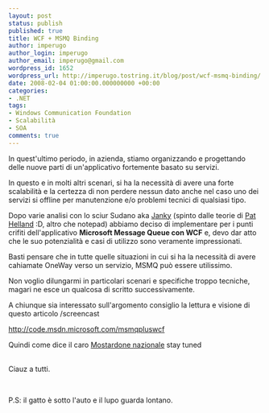 ```yaml
---
layout: post
status: publish
published: true
title: WCF + MSMQ Binding
author: imperugo
author_login: imperugo
author_email: imperugo@gmail.com
wordpress_id: 1652
wordpress_url: http://imperugo.tostring.it/blog/post/wcf-msmq-binding/
date: 2008-02-04 01:00:00.000000000 +00:00
categories:
- .NET
tags:
- Windows Communication Foundation
- Scalabilità
- SOA
comments: true
---
```

<p><span>In quest'ultimo periodo, in azienda, stiamo organizzando e progettando delle nuove parti di un'applicativo fortemente basato su servizi. </span></p>
<p>In questo e in molti altri scenari, si ha la necessit&agrave; di avere una forte scalabilit&agrave; e la certezza di non perdere nessun dato anche nel caso uno dei servizi si offline per manutenzione e/o problemi tecnici di qualsiasi tipo.</p>
<p>Dopo varie analisi con lo sciur Sudano aka <a onclick="blankUrl(this.href); return false;" href="http://www.giancarlosudano.it/">Janky</a> (spinto dalle teorie di <a onclick="blankUrl(this.href); return false;" href="http://blogs.msdn.com/pathelland/">Pat Helland</a> :D, altro che notepad) abbiamo deciso di implementare per i punti crifiti dell'applicativo <strong>Microsoft Message Queue con WCF</strong> e, devo dar atto che le suo potenzialit&agrave; e casi di utilizzo sono veramente impressionati.</p>
<p>Basti pensare che in tutte quelle situazioni in cui si ha la necessit&agrave; di avere cahiamate OneWay verso un servizio, MSMQ pu&ograve; essere utilissimo.</p>
<p>Non voglio dilungarmi in particolari scenari e specifiche troppo tecniche, magari ne esce un qualcosa di scritto successivamente.</p>
<p>A chiunque sia interessato sull'argomento consiglio la lettura e visione di questo articolo /screencast</p>
<p><a title="http://code.msdn.microsoft.com/msmqpluswcf" href="http://code.msdn.microsoft.com/msmqpluswcf">http://code.msdn.microsoft.com/msmqpluswcf</a></p>
<p>Quindi come dice il caro <a onclick="blankUrl(this.href); return false;" href="http://blogs.aspitalia.com/sm15455">Mostardone nazionale</a> stay tuned</p>
<p><br />
Ciauz a tutti.</p>
<p>&nbsp;</p>
<p>P.S: il gatto &egrave; sotto l'auto e il lupo guarda lontano.</p>
<p>&nbsp;</p>
